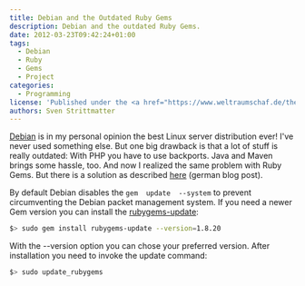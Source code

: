 ```yaml
---
title: Debian and the Outdated Ruby Gems
description: Debian and the outdated Ruby Gems.
date: 2012-03-23T09:42:24+01:00
tags:
  - Debian
  - Ruby
  - Gems
  - Project
categories:
  - Programming
license: 'Published under the <a href="https://www.weltraumschaf.de/the-beer-ware-license.txt">THE BEER-WARE LICENSE</a>.'
authors: Sven Strittmatter
---
```


[Debian][1] is in  my personal opinion the best Linux  server distribution ever!
I've never used something  else. But one big drawback is that a  lot of stuff is
really outdated: With PHP you have to  use backports. Java and Maven brings some
hassle, too. And now I realized the same  problem with Ruby Gems. But there is a
solution as described [here][2] (german blog post).

By  default  Debian  disables  the `gem  update  --system`  to  prevent
circumventing  the Debian  packet management  system. If  you need  a newer  Gem
version you can install the [rubygems-update][3]:

```bash
$> sudo gem install rubygems-update --version=1.8.20
```

With  the  --version  option  you   can  chose  your  preferred  version.  After
installation you need to invoke the update command:

```bash
$> sudo update_rubygems
```

[1]: http://www.debian.org/
[2]: http://www.beier-christian.eu/blog/weblog/ruby-gem-update-is-disabled-on-debian/
[3]: http://rubygems.org/gems/rubygems-update
